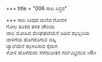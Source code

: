 +++
title = "006 ಸಾಲ ಸಿನ್ಧದ"

+++
ಸಾಲ ಸಿಂಧದ ಮಣಿವ ಗೋವಳಿ  
ಗೋಲ ತೂಕದ ತಳಿತ ಚೌರಿಯ  
ಜಾಲ ಮೋಹಿದ ಮೇಘಘಟೆಯೆನೆ ಜಡಿವ ಝಲ್ಲರಿಯ  
ಜಾಳಿಗೆಯ ಹೊಗರೊಗುವ ವಹ್ನಿ  
ಜ್ವಾಲೆಯೆನೆ ಝಳಪಿಸುವ ಕೈದುಗ  
ಳೋಳಿ ಹೊಳೆದುದು ಸೆಳೆದುದೀತನ ಗರ್ವವಿಭ್ರಮವ     ॥6॥